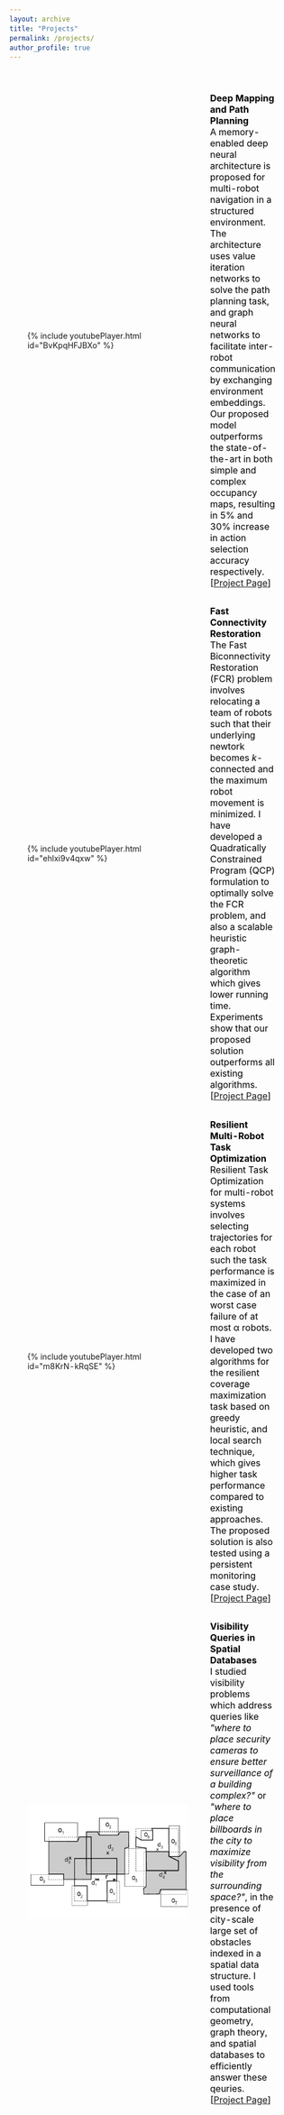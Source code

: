 ```yaml
---
layout: archive
title: "Projects"
permalink: /projects/
author_profile: true
---
```



<table style="border-collapse: separate; border: none; border-spacing:25px 25px;" align="left">
	<tr>
		<td style="border: none;" align="left" width="400"> {% include youtubePlayer.html id="BvKpqHFJBXo" %} </td>
		<td style="border: none;" align="left">
			<span style="color:black; font-size:16px"> 
			<b>Deep Mapping and Path Planning</b><br>
			A memory-enabled deep neural architecture is proposed for multi-robot navigation in a structured environment. The architecture uses value iteration networks to solve the path planning task, and graph neural networks to facilitate inter-robot communication by exchanging environment embeddings. Our proposed model outperforms the state-of-the-art in both simple and complex occupancy maps, resulting in 5% and 30% increase in action selection accuracy respectively. [<a href="https://ieranik.github.io/projects/dmpp/">Project Page</a>]
			</span>
		</td>
	</tr>
	<tr>
		<td style="border: none;" align="left" width="400"> {% include youtubePlayer.html id="ehlxi9v4qxw" %} </td>
		<td style="border: none;" align="left">
			<span style="color:black; font-size:16px"> 
			<b>Fast Connectivity Restoration</b><br>
			The Fast Biconnectivity Restoration (FCR) problem involves relocating a team of robots such that their underlying newtork becomes <i>k</i>-connected and the maximum robot movement is minimized. I have developed a Quadratically Constrained Program (QCP) formulation to optimally solve the FCR problem, and also a scalable heuristic graph-theoretic algorithm which gives lower running time. Experiments show that our proposed solution outperforms all existing algorithms. [<a href="https://ieranik.github.io/projects/fcr/">Project Page</a>]
			</span>
		</td>
	</tr>
	<tr>
		<td style="border: none;" align="left" width="400"> {% include youtubePlayer.html id="m8KrN-kRqSE" %} </td>
		<td style="border: none;" align="left">
			<span style="color:black; font-size:16px"> 
			<b>Resilient Multi-Robot Task Optimization</b><br>
			Resilient Task Optimization for multi-robot systems involves selecting trajectories for each robot such the task performance is maximized in the case of an worst case failure of at most α robots. I have developed two algorithms for the resilient coverage maximization task based on greedy heuristic, and local search technique, which gives higher task performance compared to existing approaches. The proposed solution is also tested using a persistent monitoring case study. [<a href="https://ieranik.github.io/projects/rmrto/">Project Page</a>]
			</span>
		</td>
	</tr>
	<tr>
		<td style="border: none;" align="left" width="400"> <p><img src="/images/mvfs.png" /></p>  </td>
		<td style="border: none;" align="left">
			<span style="color:black; font-size:16px"> 
			<b>Visibility Queries in Spatial Databases</b><br>
			I studied visibility problems which address queries like <i>"where to place security cameras to ensure better surveillance of a building complex?"</i> or <i>"where to place billboards in the city to maximize visibility from the surrounding space?"</i>, in the presence of city-scale large set of obstacles indexed in a spatial data structure. I used tools from computational geometry, graph theory, and spatial databases to efficiently answer these qeuries. [<a href="https://ieranik.github.io/projects/vqsd/">Project Page</a>]
			</span>
		</td>
	</tr>
</table>
